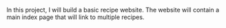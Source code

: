 In this project, I will build a basic recipe website. The website will contain a main index page that will link to multiple recipes. 